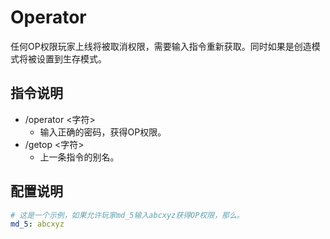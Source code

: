 # Operator
任何OP权限玩家上线将被取消权限，需要输入指令重新获取。同时如果是创造模式将被设置到生存模式。

## 指令说明
- /operator <字符>
    - 输入正确的密码，获得OP权限。
- /getop <字符>
    - 上一条指令的别名。
    
## 配置说明
```yaml
# 这是一个示例，如果允许玩家md_5输入abcxyz获得OP权限，那么。
md_5: abcxyz
```